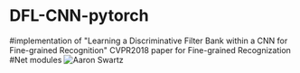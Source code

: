 # DFL-CNN-pytorch
#implementation of "Learning a Discriminative Filter Bank within a CNN for Fine-grained Recognition" CVPR2018 paper for Fine-grained Recognization
                                     #Net modules
       ![Aaron Swartz](https://github.com/hubeihubei/DFL-CNN-pytorch/raw/master/images/x.png)
